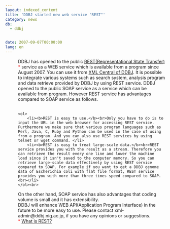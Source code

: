 ```yaml
---
layout: indexed_content
title: 'DDBJ started new web service "REST"'
category: news
db:
  - ddbj


date: 2007-09-07T00:00:00
lang: en
---
```


<html>
<dd>DDBJ has opened to the public <a href="http://www.xml.nig.ac.jp/tutorial/rest/index.html" target="_blank">REST(Representational State Transfer)</a>
    <font color="Eff0000">*</font> service as a WEB service which is available from a program since August 2007. You can use it from <a href="http://www.xml.nig.ac.jp/index.html" target="_blank">XML Central of DDBJ</a>. It is possible to integrate various systems such as search system, analysis program and data retrieve provided by DDBJ by using REST service. DDBJ opened to the public SOAP service as a service which can be available from program. However REST service has advantages compared to SOAP service as follows.<br>
<dd><br>

    <ol>
        <li><b>REST is easy to use.</b><br>Only you have to do is to input the URL in the web browser for accessing REST service. Furthermore we make sure that various program languages such as Perl, Java, C, Ruby and Python can be used in the case of using from a program. And you can also use REST services by using telnet or wget command. </li>
        <li><b>REST is easy to treat large-scale data.</b><br>REST service provides you with the result as a stream. Therefore you can retrieve the result every one line and lower the machine load since it isn't saved to the computer memory. So you can retrieve large-scale data effectively by using REST service compared to SOAP. For example if you want to get a DDBJ genome data of Escherichia coli with flat file format, REST service provides you with more than three times speed compared to SOAP.<br></li>
    </ol><br>
<dd>On the other hand, SOAP service has also advantages that coding volume is small and it has extensibility.<br>
<dd>DDBJ will enhance WEB API(Application Program Interface) in the future to be more easy to use. Please contact xml-admin@ddbj.nig.ac.jp, if you have any opinions or suggestions.<br>
<dd>
    <font color="#ff0000">*</font> <a href="http://en.wikipedia.org/wiki/Representational_State_Transfer" target="_blank">What is REST?</a>
</dd>
</dd>
</dd>
</dd>
</dd>
</html>
